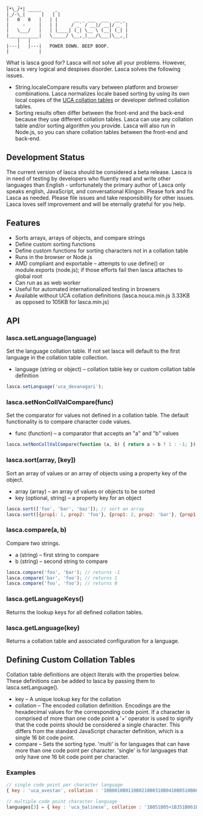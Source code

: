  ````
 _   _                                                 
|*\_/*| _____     _           
|_/-\_|      |   | |                             
 |   0   0   |   | |      __ _ ___  ___  __ _ 
 |     -     |   | |     / _` / __|/ __|/ _` |
 |   \___/   |   | |____| (_| \__ \ (__| (_| |
 |___________|   \_____/ \__,_|___/\___|\__,_|
     |   |       
 |---|   |---|   POWER DOWN. BEEP BOOP.
 |           |
````

What is lasca good for? Lasca will not solve all your problems. However, lasca is very logical and despises disorder. Lasca solves the following issues.

* String.localeCompare results vary between platform and browser combinations. Lasca normalizes locale based sorting by using its own local copies of the 
[UCA collation tables][1] or developer defined collation tables.
* Sorting results often differ between the front-end and the back-end because they use different collation tables. Lasca can use any collation table and/or 
sorting algorithm you provide. Lasca will also run in Node.js, so you can share collation tables between the front-end and back-end.

[1]: http://www.unicode.org/charts/uca/

Development Status
------------------
The current version of lasca should be considered a beta release. Lasca is in need of testing by developers who fluently read and write other languages than English - 
unfortunately the primary author of Lasca only speaks english, JavaScript, and conversational Klingon. Please fork and fix Lasca as needed. Please file issues and take 
responsibility for other issues. Lasca loves self improvement and will be eternally grateful for you help. 

Features
--------

* Sorts arrays, arrays of objects, and compare strings
* Define custom sorting functions
* Define custom functions for sorting characters not in a collation table
* Runs in the browser or Node.js
* AMD compliant and exportable – attempts to use define() or module.exports (node.js); if those efforts fail then lasca attaches to global root
* Can run as as web worker
* Useful for automated internationalized testing in browsers
* Available without UCA collation definitions (lasca.nouca.min.js 3.33KB as opposed to 105KB for lasca.min.js)

API
---
### lasca.setLanguage(language)
Set the language collation table. If not set lasca will default to the first language in the collation table collection.

* language (string or object) – collation table key or custom collation table definition
```javascript
lasca.setLanguage('uca_devanagari');
```

### lasca.setNonCollValCompare(func)
Set the comparator for values not defined in a collation table. The default functionality is to compare character code values.

* func (function) – a comparator that accepts an "a" and "b" values
```javascript
lasca.setNonCollValCompare(function (a, b) { return a > b ? 1 : -1; });
```

### lasca.sort(array, [key])
Sort an array of values or an array of objects using a property key of the object.

* array (array) – an array of values or objects to be sorted
* key (optional, string) – a property key for an object

```javascript
lasca.sort(['foo', 'bar', 'baz']); // sort an array
lasca.sort([{prop1: 1, prop2: 'foo'}, {prop1: 2, prop2: 'bar'}, {prop1: 3, prop2: 'baz'}], 'prop2'); // sort an array of objects
```

### lasca.compare(a, b)
Compare two strings.

* a (string) – first string to compare 
* b (string) – second string to compare

```javascript
lasca.compare('foo', 'bar'); // returns -1
lasca.compare('bar', 'foo'); // returns 1
lasca.compare('foo', 'foo'); // returns 0
```

### lasca.getLanguageKeys()
Returns the lookup keys for all defined collation tables.

### lasca.getLanguage(key)
Returns a collation table and associated configuration for a language.

Defining Custom Collation Tables
--------------------------------
Collation table definitions are object literals with the properties below. These definitions can be added to lasca by passing them to lasca.setLanguage().

* key – A unique lookup key for the collation
* collation – The encoded collation definition. Encodings are the hexadecimal values for the corresponding code point. If a character is comprised of 
more than one code point a '+' operator is used to signify that the code points should be considered a single character. This differs from the standard 
JavaScript character definition, which is a single 16 bit code point.
* compare – Sets the sorting type. 'multi' is for languages that can have more than one code point per character. 'single' is for languages that only have one 16 bit code point per character.

### Examples

```javascript
// single code point per character language
{ key : 'uca_avestan', collation : '10B0010B0110B0210B0310B0410B0510B0610B0710B0810B0910B0A10B0B10B0C10B0D10B0E10B0F10B1010B1110B1210B1310B1410B1510B1610B1710B1810B1910B1A10B1B10B1C10B1D10B1E10B1F10B2010B2110B2210B2310B2410B2510B2610B2710B2810B2910B2A10B2B10B2C10B2D10B2E10B2F10B3010B3110B3210B3310B3410B35', compare : 'single' };
```

```javascript
// multiple code point character language
languages[3] = { key : 'uca_balinese', collation : '1B051B05+1B351B061B071B07+1B351B081B091B09+1B351B0A1B0B1B0B+1B351B0C1B0D1B0D+1B351B0E1B0F1B101B111B11+1B351B121B131B451B461B141B151B161B171B181B191B1A1B1B1B1C1B1D1B1E1B1F1B201B211B221B471B231B241B251B261B271B481B281B291B2A1B2B1B2C1B2D1B2E1B2F1B491B301B311B321B4A1B4B1B331B351B361B371B381B391B3A1B3A+1B351B3B1B3C1B3C+1B351B3D1B3E1B3F1B3E+1B351B401B3F+1B351B411B421B42+1B351B431B44', compare : 'multi' };
```